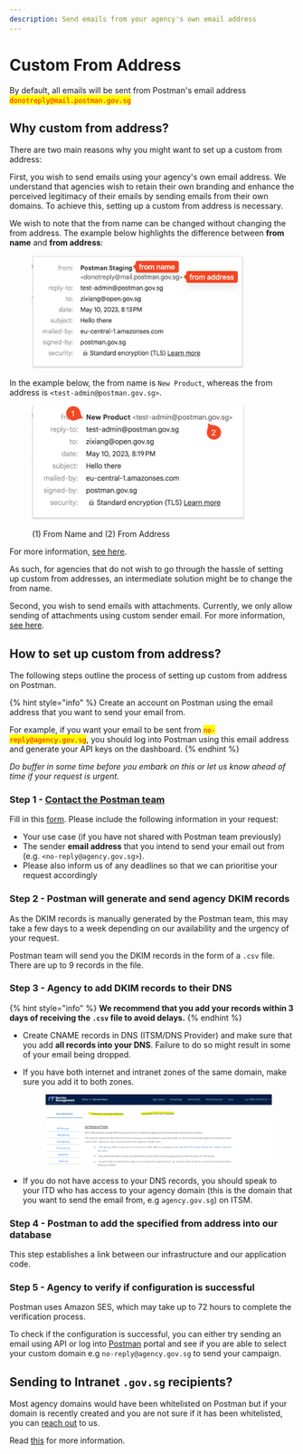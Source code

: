 ```yaml
---
description: Send emails from your agency's own email address
---
```


# Custom From Address

By default, all emails will be sent from Postman's email address <mark style="color:red;">`donotreply@mail.postman.gov.sg`</mark>

## Why custom from address?

There are two main reasons why you might want to set up a custom from address:

First, you wish to send emails using your agency's own email address. We understand that agencies wish to retain their own branding and enhance the perceived legitimacy of their emails by sending emails from their own domains. To achieve this, setting up a custom from address is necessary.

We wish to note that the from name can be changed without changing the from address. The example below highlights the difference between **from name** and **from address**:

<figure><img src="../../.gitbook/assets/from-name-and-address.png" alt="" width="375"><figcaption></figcaption></figure>

In the example below, the from name is `New Product`, whereas the from address is `<test-admin@postman.gov.sg>`.

<figure><img src="../../.gitbook/assets/custom-domain.png" alt="" width="375"><figcaption><p>(1) From Name and (2) From Address</p></figcaption></figure>

For more information, [see here](send-email-api/from-name-and-from-address.md).

As such, for agencies that do not wish to go through the hassle of setting up custom from addresses, an intermediate solution might be to change the from name.

Second, you wish to send emails with attachments. Currently, we only allow sending of attachments using custom sender email. For more information, [see here](send-email-api/attachments.md).

## How to set up custom from address?

The following steps outline the process of setting up custom from address on Postman.

{% hint style="info" %}
Create an account on Postman using the email address that you want to send your email from.

For example, if you want your email to be sent from <mark style="color:red;">`no-reply@agency.gov.sg`</mark>, you should log into Postman using this email address and generate your API keys on the dashboard.
{% endhint %}

_Do buffer in some time before you embark on this or let us know ahead of time if your request is urgent._

### Step 1 - [Contact the Postman team](https://go.gov.sg/postman-contact-us)

Fill in this [form](https://form.gov.sg/6465d6db09cbc8001286a8d8). Please include the following information in your request:

* Your use case (if you have not shared with Postman team previously)
* The sender **email address** that you intend to send your email out from (e.g. `<no-reply@agency.gov.sg>`).
* Please also inform us of any deadlines so that we can prioritise your request accordingly

### Step 2 - Postman will generate and send agency DKIM records

As the DKIM records is manually generated by the Postman team, this may take a few days to a week depending on our availability and the urgency of your request.

Postman team will send you the DKIM records in the form of a `.csv` file. There are up to 9 records in the file.

### Step 3 - Agency to add DKIM records to their DNS

{% hint style="info" %}
**We recommend that you add your records within 3 days of receiving the `.csv` file to avoid delays.**
{% endhint %}

* Create CNAME records in DNS (ITSM/DNS Provider) and make sure that you add **all records into your DNS**. Failure to do so might result in some of your email being dropped.
*   If you have both internet and intranet zones of the same domain, make sure you add it to both zones.

    <figure><img src="../../.gitbook/assets/ITSM.png" alt=""><figcaption></figcaption></figure>
* If you do not have access to your DNS records, you should speak to your ITD who has access to your agency domain (this is the domain that you want to send the email from, e.g `agency.gov.sg`) on ITSM.

### Step 4 - Postman to add the specified from address into our database

This step establishes a link between our infrastructure and our application code.

### Step 5 - Agency to verify if configuration is successful

Postman uses Amazon SES, which may take up to 72 hours to complete the verification process.

To check if the configuration is successful, you can either try sending an email using API or log into [Postman](http://postman.gov.sg/) portal and see if you are able to select your custom domain e.g `no-reply@agency.gov.sg` to send your campaign.

## Sending to Intranet `.gov.sg` recipients?

Most agency domains would have been whitelisted on Postman but if your domain is recently created and you are not sure if it has been whitelisted, you can [reach out](https://go.gov.sg/postman-contact-us) to us.

Read [this](sg-mail-whitelisting.md) for more information.
